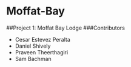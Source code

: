 # Moffat-Bay
##Project 1: Moffat Bay Lodge
###Contributors
- Cesar Estevez Peralta
- Daniel Shively
- Praveen Theerthagiri
- Sam Bachman

